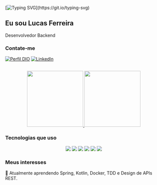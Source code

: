 [![Typing SVG](https://readme-typing-svg.herokuapp.com/?color=0E8AE6&size=35&center=true&vCenter=true&width=1000&lines=Bem+vindo!+Pronto+para+conhecer+meu+perfil?)](https://git.io/typing-svg)

## Eu sou Lucas Ferreira
Desenvolvedor Backend 

### Contate-me 
[![Perfil DIO](https://img.shields.io/badge/-Meu%20Perfil%20na%20DIO-30A3DC?style=for-the-badge)](https://www.dio.me/users/fs_lucas22) [![LinkedIn](https://img.shields.io/badge/-LinkedIn-000?style=for-the-badge&logo=linkedin&logoColor=30A3DC)](https://www.linkedin.com/in/lucas-ferreira-dos-santos-4918bb22a/)

## 

<div align="center">
<a href="https://github.com/FSLucas22">
  <img height="180em" src="https://github-readme-stats.vercel.app/api?username=FSLucas22&show_icons=true&theme=chartreuse-dark&include_all_commits=true&count_private=true&bg_color=1,000000,16537e&title_color=fff&text_color=fff&icon_color=16537e&border_radius=0"/>
</a>
  <img height="180em" src="https://github-readme-stats.vercel.app/api/top-langs/?username=FSLucas22&layout=compact&langs_count=7&theme=chartreuse-dark&bg_color=1,16537e,000000&title_color=fff&text_color=fff&border_radius=0"/>
</div>

### Tecnologias que uso

<div align="center">
  <img src="https://img.shields.io/badge/JavaScript-F7DF1E?style=for-the-badge&logo=javascript&logoColor=black"/>
  <img src="https://img.shields.io/badge/Java-ED8B00?style=for-the-badge&logo=Java&logoColor=white"/>
  <img src="https://img.shields.io/badge/Python-3776AB?style=for-the-badge&logo=python&logoColor=white"/>
  <img src = "https://img.shields.io/badge/oracle-apex-blue?style=for-the-badge&logo=oracle&logoColor=red">
  <img src = "https://img.shields.io/badge/Kotlin-ED5050?style=for-the-badge&logo=Kotlin&logoColor=black">
  <img src = "https://img.shields.io/badge/Oracle-SQL-green?style=for-the-badge&logo=Oracle&logoColor=red">
</div>

### Meus interesses 
🌱 Atualmente aprendendo Spring, Kotlin, Docker, TDD e Design de APIs REST.
